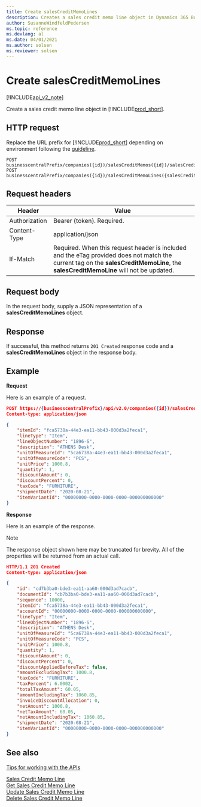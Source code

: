 ```yaml
---
title: Create salesCreditMemoLines  
description: Creates a sales credit memo line object in Dynamics 365 Business Central.
author: SusanneWindfeldPedersen
ms.topic: reference
ms.devlang: al
ms.date: 04/01/2021
ms.author: solsen
ms.reviewer: solsen
---
```


# Create salesCreditMemoLines

[!INCLUDE[api_v2_note](../../../includes/api_v2_note.md)]

Create a sales credit memo line object in [!INCLUDE[prod_short](../../../includes/prod_short.md)].

## HTTP request
Replace the URL prefix for [!INCLUDE[prod_short](../../../includes/prod_short.md)] depending on environment following the [guideline](../../v2.0/endpoints-apis-for-dynamics.md).

```
POST businesscentralPrefix/companies({id})/salesCreditMemos({id})/salesCreditMemoLines
POST businesscentralPrefix/companies({id})/salesCreditMemoLines({salesCreditMemoLineId})
```

## Request headers

|Header|Value|
|------|-----|
|Authorization  |Bearer {token}. Required. |
|Content-Type  |application/json|
|If-Match      |Required. When this request header is included and the eTag provided does not match the current tag on the **salesCreditMemoLine**, the **salesCreditMemoLine** will not be updated. |

## Request body
In the request body, supply a JSON representation of a **salesCreditMemoLines** object.

## Response
If successful, this method returns ```201 Created``` response code and a **salesCreditMemoLines** object in the response body.

## Example

**Request**

Here is an example of a request.

```json
POST https://{businesscentralPrefix}/api/v2.0/companies({id})/salesCreditMemos({id})/salesCreditMemoLines
Content-type: application/json

{
    "itemId": "fca5738a-44e3-ea11-bb43-000d3a2feca1",
    "lineType": "Item",
    "lineObjectNumber": "1896-S",
    "description": "ATHENS Desk",
    "unitOfMeasureId": "5ca6738a-44e3-ea11-bb43-000d3a2feca1",
    "unitOfMeasureCode": "PCS",
    "unitPrice": 1000.8,
    "quantity": 1,
    "discountAmount": 0,
    "discountPercent": 0,
    "taxCode": "FURNITURE",
    "shipmentDate": "2020-08-21",
    "itemVariantId": "00000000-0000-0000-0000-000000000000"
}
```

**Response**

Here is an example of the response. 

> [!NOTE]  
>   The response object shown here may be truncated for brevity. All of the properties will be returned from an actual call.

```json
HTTP/1.1 201 Created
Content-type: application/json

{
    "id": "cd7b3ba0-bde3-ea11-aa60-000d3ad7cacb",
    "documentId": "cb7b3ba0-bde3-ea11-aa60-000d3ad7cacb",
    "sequence": 10000,
    "itemId": "fca5738a-44e3-ea11-bb43-000d3a2feca1",
    "accountId": "00000000-0000-0000-0000-000000000000",
    "lineType": "Item",
    "lineObjectNumber": "1896-S",
    "description": "ATHENS Desk",
    "unitOfMeasureId": "5ca6738a-44e3-ea11-bb43-000d3a2feca1",
    "unitOfMeasureCode": "PCS",
    "unitPrice": 1000.8,
    "quantity": 1,
    "discountAmount": 0,
    "discountPercent": 0,
    "discountAppliedBeforeTax": false,
    "amountExcludingTax": 1000.8,
    "taxCode": "FURNITURE",
    "taxPercent": 6.0002,
    "totalTaxAmount": 60.05,
    "amountIncludingTax": 1060.85,
    "invoiceDiscountAllocation": 0,
    "netAmount": 1000.8,
    "netTaxAmount": 60.05,
    "netAmountIncludingTax": 1060.85,
    "shipmentDate": "2020-08-21",
    "itemVariantId": "00000000-0000-0000-0000-000000000000"
}
```

## See also
[Tips for working with the APIs](../../../developer/devenv-connect-apps-tips.md)  

[Sales Credit Memo Line](../resources/dynamics_salescreditmemoline.md)  
[Get Sales Credit Memo Line](dynamics_salescreditmemoline_get.md)  
[Update Sales Credit Memo Line](dynamics_salescreditmemoline_update.md)  
[Delete Sales Credit Memo Line](dynamics_salescreditmemoline_delete.md)  
